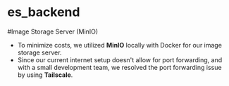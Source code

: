 # es_backend

#Image Storage Server (MinIO)
- To minimize costs, we utilized **MinIO** locally with Docker for our image storage server.
- Since our current internet setup doesn't allow for port forwarding, and with a small development team, we resolved the port forwarding issue by using **Tailscale**.
